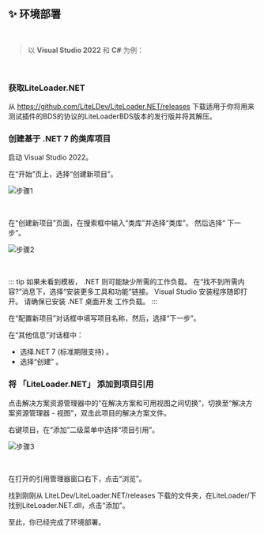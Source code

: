 ## ✨ 环境部署

<br>

>以 **Visual Studio 2022** 和 **C#** 为例：

<br>

### 获取LiteLoader.NET

从 https://github.com/LiteLDev/LiteLoader.NET/releases 下载适用于你将用来测试插件的BDS的协议的LiteLoaderBDS版本的发行版并将其解压。

### 创建基于 .NET 7 的类库项目

启动 Visual Studio 2022。

在“开始”页上，选择“创建新项目”。

![步骤1](/assets/DotNetDeploy1.png)

<br>

在“创建新项目”页面，在搜索框中输入“类库”并选择“类库”。 然后选择“ 下一步”。

![步骤2](/assets/DotNetDeploy2.png)

<br>

::: tip
如果未看到模板， .NET 则可能缺少所需的工作负载。 在“找不到所需内容?”消息下，选择“安装更多工具和功能”链接。 Visual Studio 安装程序随即打开。 请确保已安装 .NET 桌面开发 工作负载。
:::

在“配置新项目”对话框中填写项目名称，然后，选择“下一步”。

在“其他信息”对话框中：
- 选择.NET 7 (标准期限支持) 。
- 选择“创建” 。

### 将 「LiteLoader.NET」 添加到项目引用

点击解决方案资源管理器中的“在解决方案和可用视图之间切换”，切换至“解决方案资源管理器 - 视图”，双击此项目的解决方案文件。

右键项目，在“添加”二级菜单中选择“项目引用”。

![步骤3](/assets/DotNetDeploy3.png)

<br>

在打开的引用管理器窗口右下，点击“浏览”。

找到刚刚从 LiteLDev/LiteLoader.NET/releases 下载的文件夹，在LiteLoader/下找到LiteLoader.NET.dll，点击“添加”。

至此，你已经完成了环境部署。
